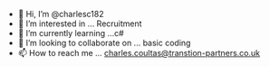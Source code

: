 - 👋 Hi, I’m @charlesc182
- 👀 I’m interested in ... Recruitment
- 🌱 I’m currently learning ...c#
- 💞️ I’m looking to collaborate on ... basic coding 
- 📫 How to reach me ... charles.coultas@transtion-partners.co.uk

<!---
charlesc182/charlesc182 is a ✨ special ✨ repository because its `README.md` (this file) appears on your GitHub profile.
You can click the Preview link to take a look at your changes.
--->
